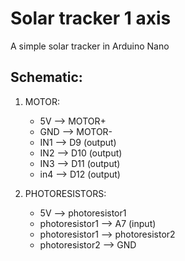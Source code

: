 # Solar tracker 1 axis
A simple solar tracker in Arduino Nano


## Schematic:

1. MOTOR:
    - 5V --> MOTOR+
    - GND --> MOTOR-
    - IN1 --> D9    (output)
    - IN2 --> D10   (output)
    - IN3 --> D11   (output)
    - in4 --> D12   (output)

2. PHOTORESISTORS:
    - 5V --> photoresistor1
    - photoresistor1 --> A7   (input)
    - photoresistor1 --> photoresistor2
    - photoresistor2 --> GND
